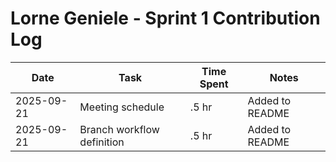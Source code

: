 # Lorne Geniele - Sprint 1 Contribution Log

| Date       | Task             | Time Spent | Notes |
|------------|------------------|------------|-------|
| 2025-09-21 | Meeting schedule       | .5 hr       | Added to README |
| 2025-09-21 | Branch workflow definition       | .5 hr       | Added to README |
